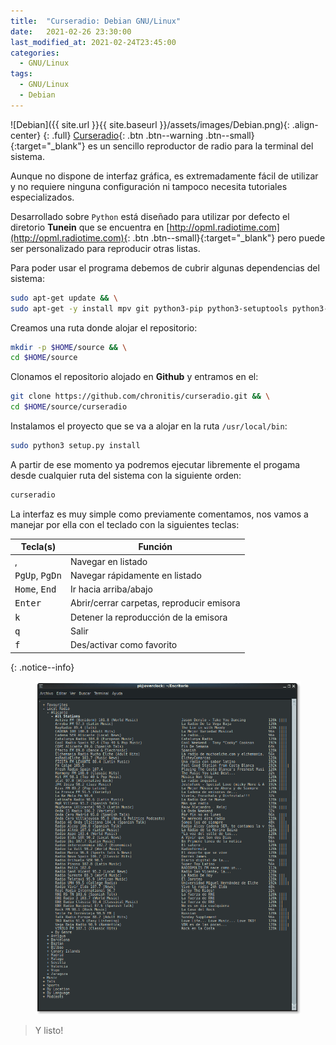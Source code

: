 ```yaml
---
title:  "Curseradio: Debian GNU/Linux"
date:   2021-02-26 23:30:00
last_modified_at: 2021-02-24T23:45:00
categories:
  - GNU/Linux
tags:
  - GNU/Linux
  - Debian
---
```


![Debian]({{ site.url }}{{ site.baseurl }}/assets/images/Debian.png){: .align-center}
{: .full}
[Curseradio](https://github.com/chronitis/curseradio){: .btn .btn--warning .btn--small}{:target="_blank"} es un sencillo reproductor de radio para la terminal del sistema.

Aunque no dispone de interfaz gráfica, es extremadamente fácil de utilizar y no requiere ninguna configuración ni tampoco necesita tutoriales especializados.

Desarrollado sobre `Python` está diseñado para utilizar por defecto el diretorio **Tunein** que se encuentra en [http://opml.radiotime.com](http://opml.radiotime.com){: .btn .btn--small}{:target="_blank"} pero puede ser personalizado para reproducir otras listas.

Para poder usar el programa debemos de cubrir algunas dependencias del sistema:

```bash
sudo apt-get update && \
sudo apt-get -y install mpv git python3-pip python3-setuptools python3-lxml python3-requests python3-xdg
```

Creamos una ruta donde alojar el repositorio:

```bash
mkdir -p $HOME/source && \
cd $HOME/source
```

Clonamos el repositorio alojado en **Github** y entramos en el:

```bash
git clone https://github.com/chronitis/curseradio.git && \
cd $HOME/source/curseradio
```

Instalamos el proyecto que se va a alojar en la ruta `/usr/local/bin`:

```bash
sudo python3 setup.py install
```

A partir de ese momento ya podremos ejecutar libremente el progama desde cualquier ruta del sistema con la siguiente orden:

```bash
curseradio
```

La interfaz es muy simple como previamente comentamos, nos vamos a manejar por ella con el teclado con la siguientes teclas:

| Tecla(s) | Función |
| ------ | ------ |
| <kbd></kbd>, <kbd></kbd> | Navegar en listado |
| <kbd>PgUp</kbd>, <kbd>PgDn</kbd> | Navegar rápidamente en listado |
| <kbd>Home</kbd>, <kbd>End</kbd> | Ir hacia arriba/abajo | 
| <kbd>Enter</kbd> | Abrir/cerrar carpetas, reproducir emisora |
| <kbd>k</kbd> | Detener la reproducción de la emisora |
| <kbd>q</kbd> | Salir |
| <kbd>f</kbd> | Des/activar como favorito |
{: .notice--info}

<figure>
    <a href="/assets/images/posts/curseradio.png"><img src="/assets/images/posts/curseradio.png"></a>
</figure>

> Y listo!
